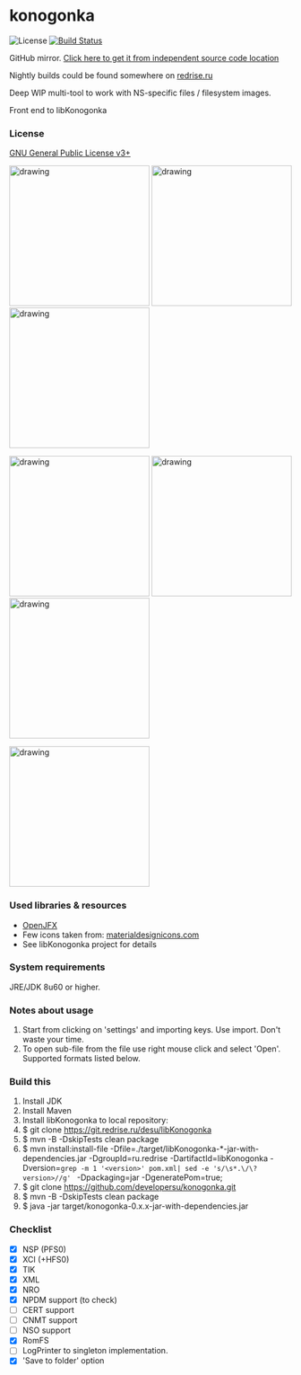 # konogonka

![License](https://img.shields.io/badge/License-GPLv3-blue.svg) [![Build Status](https://ci.redrise.ru/api/badges/desu/konogonka/status.svg)](https://ci.redrise.ru/desu/konogonka)

GitHub mirror. [Click here to get it from independent source code location](https://git.redrise.ru/desu/konogonka) 

Nightly builds could be found somewhere on [redrise.ru](https://redrise.ru)

Deep WIP multi-tool to work with NS-specific files / filesystem images.

Front end to libKonogonka

### License

[GNU General Public License v3+](https://github.com/developersu/konogonka/blob/master/LICENSE)

<img src="screenshots/1.png" alt="drawing" width="250"/> <img src="screenshots/2.png" alt="drawing" width="250"/> <img src="screenshots/3.png" alt="drawing" width="250"/>

<img src="screenshots/4.png" alt="drawing" width="250"/> <img src="screenshots/5.png" alt="drawing" width="250"/> <img src="screenshots/6.png" alt="drawing" width="250"/>

<img src="screenshots/7.png" alt="drawing" width="250"/>

### Used libraries & resources
* [OpenJFX](https://wiki.openjdk.java.net/display/OpenJFX/Main)
* Few icons taken from: [materialdesignicons.com](http://materialdesignicons.com/)
* See libKonogonka project for details

### System requirements

JRE/JDK 8u60 or higher.

### Notes about usage

1. Start from clicking on 'settings' and importing keys. Use import. Don't waste your time.
2. To open sub-file from the file use right mouse click and select 'Open'. Supported formats listed below.

### Build this

1. Install JDK
2. Install Maven
3. Install libKonogonka to local repository:
4. $ git clone https://git.redrise.ru/desu/libKonogonka
5. $ mvn -B -DskipTests clean package
6. $ mvn install:install-file -Dfile=./target/libKonogonka-*-jar-with-dependencies.jar -DgroupId=ru.redrise -DartifactId=libKonogonka -Dversion=`grep -m 1 '<version>' pom.xml| sed -e 's/\s*.\/\?version>//g'
   ` -Dpackaging=jar -DgeneratePom=true;
7. $ git clone https://github.com/developersu/konogonka.git
8. $ mvn -B -DskipTests clean package
9. $ java -jar target/konogonka-0.x.x-jar-with-dependencies.jar

### Checklist

* [x] NSP (PFS0)
* [x] XCI (+HFS0)
* [x] TIK
* [x] XML 
* [x] NRO
* [x] NPDM support (to check)
* [ ] CERT support
* [ ] CNMT support
* [ ] NSO support
* [x] RomFS
* [ ] LogPrinter to singleton implementation. 
* [x] 'Save to folder' option